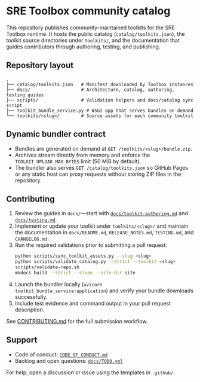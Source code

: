 # SRE Toolbox community catalog

This repository publishes community-maintained toolkits for the SRE Toolbox
runtime. It hosts the public catalog (`catalog/toolkits.json`), the toolkit
source directories under `toolkits/`, and the documentation that guides
contributors through authoring, testing, and publishing.

## Repository layout

```
.
├── catalog/toolkits.json   # Manifest downloaded by Toolbox instances
├── docs/                   # Architecture, catalog, authoring, testing guides
├── scripts/                # Validation helpers and docs/catalog sync script
├── toolkit_bundle_service.py # WSGI app that serves bundles on demand
└── toolkits/<slug>/        # Source assets for each community toolkit
```

## Dynamic bundler contract

- Bundles are generated on demand at `GET /toolkits/<slug>/bundle.zip`.
- Archives stream directly from memory and enforce the `TOOLKIT_UPLOAD_MAX_BYTES`
  limit (50 MiB by default).
- The bundler also serves `GET /catalog/toolkits.json` so GitHub Pages or any
  static host can proxy requests without storing ZIP files in the repository.

## Contributing

1. Review the guides in `docs/`—start with
   [`docs/toolkit-authoring.md`](docs/toolkit-authoring.md) and
   [`docs/testing.md`](docs/testing.md).
2. Implement or update your toolkit under `toolkits/<slug>/` and maintain the
   documentation in `docs/README.md`, `RELEASE_NOTES.md`, `TESTING.md`, and
   `CHANGELOG.md`.
3. Run the required validations prior to submitting a pull request:
   ```bash
   python scripts/sync_toolkit_assets.py --slug <slug>
   python scripts/validate_catalog.py --strict --toolkit <slug>
   scripts/validate-repo.sh
   mkdocs build --strict --clean --site-dir site
   ```
4. Launch the bundler locally (`uvicorn toolkit_bundle_service:application`) and
   verify your bundle downloads successfully.
5. Include test evidence and command output in your pull request description.

See [CONTRIBUTING.md](CONTRIBUTING.md) for the full submission workflow.

## Support

- Code of conduct: [`CODE_OF_CONDUCT.md`](CODE_OF_CONDUCT.md)
- Backlog and open questions: [`docs/TODO.yml`](docs/TODO.yml)

For help, open a discussion or issue using the templates in `.github/`.
